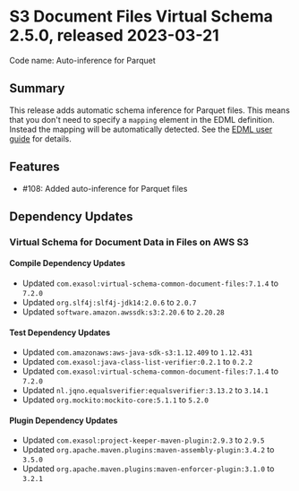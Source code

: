 # S3 Document Files Virtual Schema 2.5.0, released 2023-03-21

Code name: Auto-inference for Parquet

## Summary

This release adds automatic schema inference for Parquet files. This means that you don't need to specify a `mapping` element in the EDML definition. Instead the mapping will be automatically detected. See the [EDML user guide](https://github.com/exasol/virtual-schema-common-document/blob/main/doc/user_guide/edml_user_guide.md#automatic-mapping-inference) for details.

## Features

* #108: Added auto-inference for Parquet files

## Dependency Updates

### Virtual Schema for Document Data in Files on AWS S3

#### Compile Dependency Updates

* Updated `com.exasol:virtual-schema-common-document-files:7.1.4` to `7.2.0`
* Updated `org.slf4j:slf4j-jdk14:2.0.6` to `2.0.7`
* Updated `software.amazon.awssdk:s3:2.20.6` to `2.20.28`

#### Test Dependency Updates

* Updated `com.amazonaws:aws-java-sdk-s3:1.12.409` to `1.12.431`
* Updated `com.exasol:java-class-list-verifier:0.2.1` to `0.2.2`
* Updated `com.exasol:virtual-schema-common-document-files:7.1.4` to `7.2.0`
* Updated `nl.jqno.equalsverifier:equalsverifier:3.13.2` to `3.14.1`
* Updated `org.mockito:mockito-core:5.1.1` to `5.2.0`

#### Plugin Dependency Updates

* Updated `com.exasol:project-keeper-maven-plugin:2.9.3` to `2.9.5`
* Updated `org.apache.maven.plugins:maven-assembly-plugin:3.4.2` to `3.5.0`
* Updated `org.apache.maven.plugins:maven-enforcer-plugin:3.1.0` to `3.2.1`
